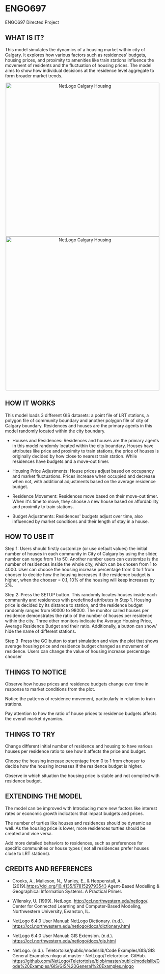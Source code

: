 # ENGO697
ENGO697 Directed Project

## WHAT IS IT?

This model simulates the dynamics of a housing market within city of Calgary. It explores how various factors such as residences' budgets, housing prices, and proximity to amenities like train stations influence the movement of residents and the fluctuation of housing prices. The model aims to show how individual decisions at the residence level aggregate to form broader market trends.

<div align="center">
  <img style="width:500px;" src="/screenshoot1.png" alt="NetLogo Calgary Housing">
</div>
<div align="center">
  <img style="width:500px;" src="/screenshoot2.png" alt="NetLogo Calgary Housing">
</div>

## HOW IT WORKS

This model loads 3 different GIS datasets: a point file of LRT stations, a polygon file of community boundary and another polygon file of city of Calgary boundary. Residences and houses are the primary agents in this model randomly located within the city boundary.  

* Houses and Residences: Residences and houses are the primary agents in this model randomly located within the city boundary. Houses have attributes like price and proximity to train stations, the price of houses is originally decided by how close to nearest train station. While residences have budgets and a move-out timer. 

* Housing Price Adjustments: House prices adjust based on occupancy and market fluctuations. Prices increase when occupied and decrease when not, with additional adjustments based on the average residence budget. 

* Residence Movement: Residences move based on their move-out timer. When it's time to move, they choose a new house based on affordability and proximity to train stations. 

* Budget Adjustments: Residences' budgets adjust over time, also influenced by market conditions and their length of stay in a house. 

## HOW TO USE IT

Step 1: Users should firstly customize (or use default values) the initial number of houses in each community in City of Calgary by using the slider, number can range from 1 to 50. Another number users can customize is the number of residences inside the whole city, which can be chosen from 1 to 4000. User can choose the housing increase percentage from 0 to 1 from chooser to decide how the housing increases if the residence budget is higher, when the chooser = 0.1, 10% of the housing will keep increases by 2%. 

  

Step 2: Press the SETUP button. This randomly locates houses inside each community and residences with predefined attributes in Step 1. Housing price is decided by its distance to station, and the residence budget randomly ranges from 90000 to 98000. The monitor called houses per residence demonstrates the ratio of the number of houses per residence within the city.  Three other monitors indicate the Average Housing Price, Average Residence Budget and their ratio. Additionally, a button can show/ hide the name of different stations. 


Step 3: Press the GO button to start simulation and view the plot that shows average housing price and residence budget changed as movement of residence. Users can change the value of housing increase percentage chooser 



## THINGS TO NOTICE

Observe how house prices and residence budgets change over time in response to market conditions from the plot. 

Notice the patterns of residence movement, particularly in relation to train stations. 

Pay attention to how the ratio of house prices to residence budgets affects the overall market dynamics. 

## THINGS TO TRY

Change different initial number of residence and housing to have various houses per residence ratio to see how it affects the price and budget. 

Choose the housing increase percentage from 0 to 1 from chooser to decide how the housing increases if the residence budget is higher.

Observe in which situation the housing price is stable and not complied with residence budget. 

## EXTENDING THE MODEL

The model can be improved with Introducing more new factors like interest rates or economic growth indicators that impact budgets and prices. 

The number of turtles like houses and residences should be dynamic as well. As the housing price is lower, more residences turtles should be created and vice versa.  

Add more detailed behaviors to residences, such as preferences for specific communities or house types ( not all residences prefer houses close to LRT stations). 


## CREDITS AND REFERENCES

* Crooks, A., Malleson, N., Manley, E., & Heppenstall, A. (2019).https://doi.org/10.4135/9781529793543 Agent-Based Modelling & Geographical Information Systems: A Practical Primer. 

* Wilensky, U. (1999). NetLogo. http://ccl.northwestern.edu/netlogo/. Center for Connected Learning and Computer-Based Modeling, Northwestern University, Evanston, IL.

* NetLogo 6.4.0 User Manual: NetLogo Dictionary. (n.d.). https://ccl.northwestern.edu/netlogo/docs/dictionary.html

* NetLogo 6.4.0 User Manual: GIS Extension. (n.d.). https://ccl.northwestern.edu/netlogo/docs/gis.html

* NetLogo. (n.d.). Teletortoise/public/modelslib/Code Examples/GIS/GIS General Examples.nlogo at master · NetLogo/Teletortoise. GitHub. https://github.com/NetLogo/Teletortoise/blob/master/public/modelslib/Code%20Examples/GIS/GIS%20General%20Examples.nlogo

